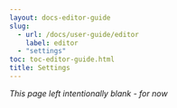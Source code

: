 ```yaml
---
layout: docs-editor-guide
slug:
  - url: /docs/user-guide/editor
    label: editor
  - "settings"
toc: toc-editor-guide.html
title: Settings
---
```

*This page left intentionally blank - for now*
